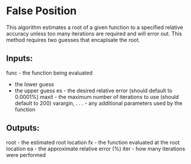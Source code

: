 # False Position
This algorithm estimates a root of a given function to a specified relative accuracy unless too many iterations are required and will error out. This method requires two guesses that encaplsate the root. 
## Inputs:
  func - the function being evaluated
   - the lower guess
   - the upper guess
  es - the desired relative error (should default to 0.0001%)
  maxit - the maximum number of iterations to use (should default to 200)
  varargin, . . . - any additional parameters used by the function
## Outputs:
  root - the estimated root location
  fx - the function evaluated at the root location
  ea - the approximate relative error (%)
  iter - how many iterations were performed
